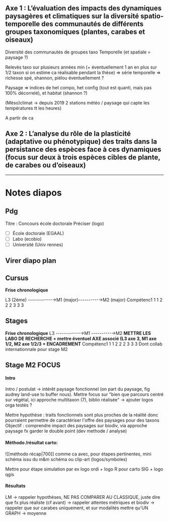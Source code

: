 
## Axe 1 : L’évaluation des impacts des dynamiques paysagères et climatiques sur la diversité spatio-temporelle des communautés de différents groupes taxonomiques (plantes, carabes et oiseaux)


Diversité des communautés de groupes taxo
Temporelle (et spatiale = paysage ?)

Relevés taxo sur plusieurs années min (+ éventuellement 1 an en plus sur 1/2 taxon si on estime ca réalisable pendant la thèse) => série temporelle
=> richesse spé, shannon, piélou éventuellement ?

Paysage => indices de het compo, het config (tout est quanti, mais pas 100% décorrelé), et habitat (shannon ?)

(Méso)climat → depuis 2019 2 stations météo / paysage qui capte les températures tt les heures)


A partir de ca

## Axe 2 : L’analyse du rôle de la plasticité (adaptative ou phénotypique) des traits dans la persistance des espèces face à ces dynamiques (focus sur deux à trois espèces cibles de plante, de carabes ou d’oiseaux)





___

# Notes diapos 

## Pdg

Titre : Concours école doctorale 
Préciser (logo) 
- [ ] École doctorale (EGAAL)
- [ ] Labo (ecobio)
- [ ] Université (Univ rennes)

## Virer diapo plan

## Cursus 

**Frise chronologique** 

L3 (2ème) ------------→M1 (major)----------→M2 (major)
Compétenc1         1                        1
2                           2                         2
3                            3                       3

## Stages 
**Frise chronologique**
L3 ------------→M1 ----------→M2       **METTRE LES LABO DE RECHERCHE + mettre éventuel AXE associé (L3 axe 3, M1 axe 1/2, M2 axe 1/2/3 + ENCADREMENT**
Compétenc1         1                        1
2                           2                         2
3                            3                       3
Dont collab internationnale pour stage M2

## Stage M2 FOCUS

#### Intro
Intro / postulat → intérêt paysage fonctionnel (on part du paysage, fig audrey land-use to buffer nous).
Mettre focus sur "bien que parcours centré sur végétal, ici approche multitaxon (7), biblio réalisée" → ajouter logos orga testés ?

Mettre hypothèse : traits fonctionnels sont plus proches de la réalité donc pourraient permettre de caractériser l'offre des paysages pour des taxons
Objectif : comprendre impact des paysages sur biodiv, via approche paysage fx 
garder le double point (dev methode / analyse)

#### Méthodo /résultat carto:

![[méthodo récap|700]]
comme ca avec, pour étapes pertinentes, mini schéma issu du m&m schéma ou clip-art (logos/symboles)

Mettre pour étape simulation par ex logo ordi + logo R
pour carto SIG + logo qgis

#### Résultats

LM 
→ rappeler hypothèses, NE PAS COMPARER AU CLASSIQUE, juste dire que fx plus réaliste (cf avant)
→ rappeler attentes métriques et biodiv
→ rappeler que sur carabes uniquement, et sur modalités
mettre qu'UN GRAPH → moyenne


